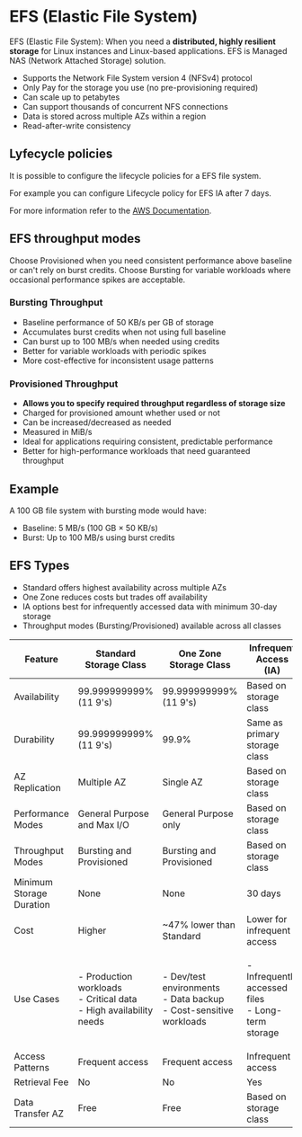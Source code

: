 # EFS (Elastic File System)

EFS (Elastic File System): When you need a **distributed, highly resilient storage** for Linux instances and Linux-based applications. EFS is Managed NAS (Network Attached Storage) solution.

* Supports the Network File System version 4 (NFSv4) protocol&#x20;
* Only Pay for the storage you use (no pre-provisioning required)
* Can scale up to petabytes
* Can support thousands of concurrent NFS connections
* Data is stored across multiple AZs within a region
* Read-after-write consistency

## Lyfecycle policies&#x20;

It is possible to configure the lifecycle policies for a EFS file system.

For example you can configure Lifecycle policy for EFS IA after 7 days.

For more information refer to the [AWS Documentation](https://docs.aws.amazon.com/efs/latest/ug/lifecycle-management-efs.html).

## EFS throughput modes

Choose Provisioned when you need consistent performance above baseline or can't rely on burst credits. Choose Bursting for variable workloads where occasional performance spikes are acceptable.

### Bursting Throughput

* Baseline performance of 50 KB/s per GB of storage
* Accumulates burst credits when not using full baseline
* Can burst up to 100 MB/s when needed using credits
* Better for variable workloads with periodic spikes
* More cost-effective for inconsistent usage patterns

### Provisioned Throughput

* **Allows you to specify required throughput regardless of storage size**
* Charged for provisioned amount whether used or not
* Can be increased/decreased as needed
* Measured in MiB/s
* Ideal for applications requiring consistent, predictable performance
* Better for high-performance workloads that need guaranteed throughput

## Example

A 100 GB file system with bursting mode would have:

* Baseline: 5 MB/s (100 GB × 50 KB/s)
* Burst: Up to 100 MB/s using burst credits

## EFS Types

* Standard offers highest availability across multiple AZs
* One Zone reduces costs but trades off availability
* IA options best for infrequently accessed data with minimum 30-day storage
* Throughput modes (Bursting/Provisioned) available across all classes

| Feature                  | Standard Storage Class                                                        | One Zone Storage Class                                                        | Infrequent Access (IA)                                      | Standard-IA                                                      | One Zone-IA                                                        |
| ------------------------ | ----------------------------------------------------------------------------- | ----------------------------------------------------------------------------- | ----------------------------------------------------------- | ---------------------------------------------------------------- | ------------------------------------------------------------------ |
| Availability             | 99.999999999% (11 9's)                                                        | 99.999999999% (11 9's)                                                        | Based on storage class                                      | 99.999999999%                                                    | 99.9%                                                              |
| Durability               | 99.999999999% (11 9's)                                                        | 99.9%                                                                         | Same as primary storage class                               | 99.999999999%                                                    | 99.9%                                                              |
| AZ Replication           | Multiple AZ                                                                   | Single AZ                                                                     | Based on storage class                                      | Multiple AZ                                                      | Single AZ                                                          |
| Performance Modes        | General Purpose and Max I/O                                                   | General Purpose only                                                          | Based on storage class                                      | General Purpose                                                  | General Purpose                                                    |
| Throughput Modes         | Bursting and Provisioned                                                      | Bursting and Provisioned                                                      | Based on storage class                                      | Bursting and Provisioned                                         | Bursting and Provisioned                                           |
| Minimum Storage Duration | None                                                                          | None                                                                          | 30 days                                                     | 30 days                                                          | 30 days                                                            |
| Cost                     | Higher                                                                        | \~47% lower than Standard                                                     | Lower for infrequent access                                 | Lower than Standard                                              | Lowest                                                             |
| Use Cases                | <p>- Production workloads<br>- Critical data<br>- High availability needs</p> | <p>- Dev/test environments<br>- Data backup<br>- Cost-sensitive workloads</p> | <p>- Infrequently accessed files<br>- Long-term storage</p> | <p>- Infrequently accessed files<br>- Need high availability</p> | <p>- Infrequently accessed files<br>- Cost-sensitive workloads</p> |
| Access Patterns          | Frequent access                                                               | Frequent access                                                               | Infrequent access                                           | Infrequent access                                                | Infrequent access                                                  |
| Retrieval Fee            | No                                                                            | No                                                                            | Yes                                                         | Yes                                                              | Yes                                                                |
| Data Transfer AZ         | Free                                                                          | Free                                                                          | Based on storage class                                      | Charged                                                          | Charged                                                            |
